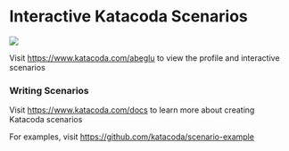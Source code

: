 # Interactive Katacoda Scenarios

[![](http://shields.katacoda.com/katacoda/abeglu/count.svg)](https://www.katacoda.com/abeglu "Get your profile on Katacoda.com")

Visit https://www.katacoda.com/abeglu to view the profile and interactive scenarios

### Writing Scenarios
Visit https://www.katacoda.com/docs to learn more about creating Katacoda scenarios

For examples, visit https://github.com/katacoda/scenario-example
